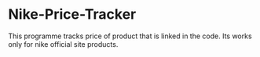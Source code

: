 # Nike-Price-Tracker
This programme tracks price of product that is linked in the code. Its works only for nike official site products.
